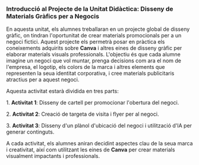 ### Introducció al Projecte de la Unitat Didàctica: Disseny de Materials Gràfics per a Negocis

En aquesta unitat, els alumnes treballaran en un projecte global de disseny gràfic, on tindran l'oportunitat de crear materials promocionals per a un negoci fictici. Aquest projecte els permetrà posar en pràctica els coneixements adquirits sobre **Canva** i altres eines de disseny gràfic per elaborar materials visuals professionals. L'objectiu és que cada alumne imagine un negoci que vol muntar, prenga decisions com ara el nom de l'empresa, el logotip, els colors de la marca i altres elements que representen la seua identitat corporativa, i cree materials publicitaris atractius per a aquest negoci.

Aquesta activitat estarà dividida en tres parts:

1\. **Activitat 1**: Disseny de cartell per promocionar l'obertura del negoci.

2\. **Activitat 2**: Creació de targeta de visita i flyer per al negoci.

3\. **Activitat 3**: Disseny d'un plànol d'ubicació del negoci i utilització d'IA per generar continguts.

A cada activitat, els alumnes aniran decidint aspectes clau de la seua marca i creativitat, així com utilitzant les eines de **Canva** per crear materials visualment impactants i professionals.